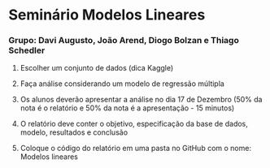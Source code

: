 # Seminário Modelos Lineares
### Grupo: Davi Augusto, João Arend, Diogo Bolzan e Thiago Schedler

1. Escolher um conjunto de dados (dica Kaggle)
2. Faça análise considerando um modelo de regressão múltipla
3. Os alunos deverão apresentar a análise no dia 17 de Dezembro (50% da nota é o relatório e 50% da nota é a apresentação - 15 minutos)
4. O relatório deve conter o objetivo, especificação da base de dados, modelo, resultados e conclusão

5. Coloque o código do relatório em uma pasta no GitHub com o nome: Modelos lineares